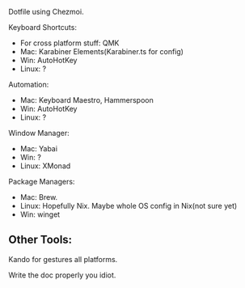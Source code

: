 Dotfile using Chezmoi.

Keyboard Shortcuts:
  - For cross platform stuff: QMK
  - Mac: Karabiner Elements(Karabiner.ts for config)
  - Win: AutoHotKey
  - Linux: ?

Automation:
  - Mac: Keyboard Maestro, Hammerspoon
  - Win: AutoHotKey
  - Linux: ?

Window Manager:
  - Mac: Yabai
  - Win: ?
  - Linux: XMonad

Package Managers:
  - Mac: Brew.
  - Linux: Hopefully Nix. Maybe whole OS config in Nix(not sure yet)
  - Win: winget

Other Tools:
----------------

Kando for gestures all platforms.


Write the doc properly you idiot.

